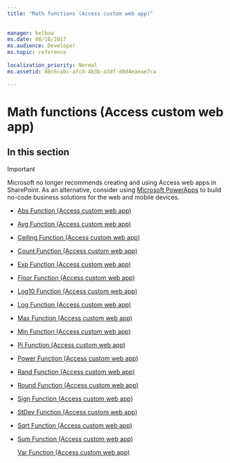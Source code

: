 ```yaml
---
title: "Math functions (Access custom web app)"
 
 
manager: kelbow
ms.date: 08/18/2017
ms.audience: Developer
ms.topic: reference
  
localization_priority: Normal
ms.assetid: 88c6cabc-afcd-4b3b-a3df-d0d4eaeae7ca

---
```


# Math functions (Access custom web app)

## In this section

> [!IMPORTANT]
> Microsoft no longer recommends creating and using Access web apps in SharePoint. As an alternative, consider using [Microsoft PowerApps](https://powerapps.microsoft.com/en-us/) to build no-code business solutions for the web and mobile devices. 
  
- [Abs Function (Access custom web app)](abs-function-access-custom-web-app.md)
    
- [Avg Function (Access custom web app)](avg-function-access-custom-web-app.md)
    
- [Ceiling Function (Access custom web app)](ceiling-function-access-custom-web-app.md)
    
- [Count Function (Access custom web app)](count-function-access-custom-web-app.md)
    
- [Exp Function (Access custom web app)](exp-function-access-custom-web-app.md)
    
- [Floor Function (Access custom web app)](floor-function-access-custom-web-app.md)
    
- [Log10 Function (Access custom web app)](log10-function-access-custom-web-app.md)
    
- [Log Function (Access custom web app)](log-function-access-custom-web-app.md)
    
- [Max Function (Access custom web app)](max-function-access-custom-web-app.md)
    
- [Min Function (Access custom web app)](min-function-access-custom-web-app.md)
    
- [Pi Function (Access custom web app)](pi-function-access-custom-web-app.md)
    
- [Power Function (Access custom web app)](power-function-access-custom-web-app.md)
    
- [Rand Function (Access custom web app)](rand-function-access-custom-web-app.md)
    
- [Round Function (Access custom web app)](round-function-access-custom-web-app.md)
    
- [Sign Function (Access custom web app)](sign-function-access-custom-web-app.md)
    
- [StDev Function (Access custom web app)](stdev-function-access-custom-web-app.md)
    
- [Sqrt Function (Access custom web app)](sqrt-function-access-custom-web-app.md)
    
- [Sum Function (Access custom web app)](sum-function-access-custom-web-app.md)
    
    [Var Function (Access custom web app)](var-function-access-custom-web-app.md)
    

